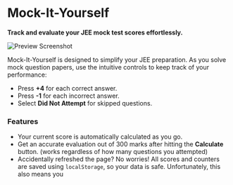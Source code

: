 # **Mock-It-Yourself**  
**Track and evaluate your JEE mock test scores effortlessly.**

![Preview Screenshot](https://github.com/user-attachments/assets/bf46d05c-0e4e-43a7-932c-04a46eb51d2c)

Mock-It-Yourself is designed to simplify your JEE preparation. As you solve mock question papers, use the intuitive controls to keep track of your performance:  
- Press **+4** for each correct answer.  
- Press **-1** for each incorrect answer.  
- Select **Did Not Attempt** for skipped questions.  

### **Features**  
- Your current score is automatically calculated as you go.  
- Get an accurate evaluation out of 300 marks after hitting the **Calculate** button. (works regardless of how many questions you attempted)
- Accidentally refreshed the page? No worries! All scores and counters are saved using `localStorage`, so your data is safe. Unfortunately, this also means you
